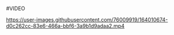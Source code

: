 #VIDEO

https://user-images.githubusercontent.com/76009919/164010674-d0c262cc-83e6-466a-bbf6-3a9b1d9adaa2.mp4

